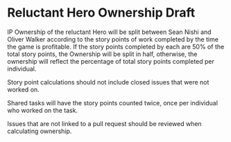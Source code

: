 # Reluctant Hero Ownership Draft

IP Ownership of the reluctant Hero will be split between Sean Nishi and Oliver Walker according to the story points of work completed by the time the game is profitable.
If the story points completed by each are 50% of the total story points, the Ownership will be split in half, otherwise, the ownership will reflect the percentage of total story points completed per individual.

Story point calculations should not include closed issues that were not worked on.

Shared tasks will have the story points counted twice, once per individual who worked on the task.

Issues that are not linked to a pull request should be reviewed when calculating ownership.
